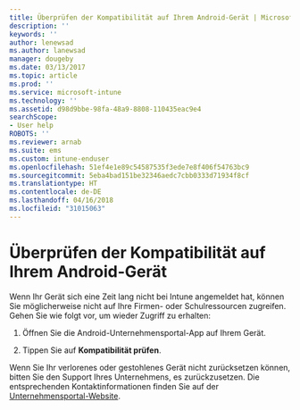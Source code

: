 ```yaml
---
title: Überprüfen der Kompatibilität auf Ihrem Android-Gerät | Microsoft-Dokumentation
description: ''
keywords: ''
author: lenewsad
ms.author: lanewsad
manager: dougeby
ms.date: 03/13/2017
ms.topic: article
ms.prod: ''
ms.service: microsoft-intune
ms.technology: ''
ms.assetid: d98d9bbe-98fa-48a9-8808-110435eac9e4
searchScope:
- User help
ROBOTS: ''
ms.reviewer: arnab
ms.suite: ems
ms.custom: intune-enduser
ms.openlocfilehash: 51ef4e1e89c54587535f3ede7e8f406f54763bc9
ms.sourcegitcommit: 5eba4bad151be32346aedc7cbb0333d71934f8cf
ms.translationtype: HT
ms.contentlocale: de-DE
ms.lasthandoff: 04/16/2018
ms.locfileid: "31015063"
---
```

# <a name="check-compliance-on-your-android-device"></a>Überprüfen der Kompatibilität auf Ihrem Android-Gerät

Wenn Ihr Gerät sich eine Zeit lang nicht bei Intune angemeldet hat, können Sie möglicherweise nicht auf Ihre Firmen- oder Schulressourcen zugreifen. Gehen Sie wie folgt vor, um wieder Zugriff zu erhalten:

1. Öffnen Sie die Android-Unternehmensportal-App auf Ihrem Gerät.

2. Tippen Sie auf **Kompatibilität prüfen**.

Wenn Sie Ihr verlorenes oder gestohlenes Gerät nicht zurücksetzen können, bitten Sie den Support Ihres Unternehmens, es zurückzusetzen. Die entsprechenden Kontaktinformationen finden Sie auf der [Unternehmensportal-Website](https://portal.manage.microsoft.com#HelpDeskDialog).
